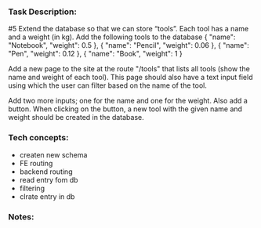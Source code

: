 ### Task Description:

#5
Extend the database so that we can store “tools”. Each tool has a name and a weight (in kg). Add the following tools to the database
{ "name": "Notebook", "weight": 0.5 },
{ "name": "Pencil", "weight": 0.06 },
{ "name": "Pen", "weight": 0.12 },
{ "name": "Book", "weight": 1 }

Add a new page to the site at the route "/tools" that lists all tools (show the name and weight of each tool). This page should also have a text input field using which the user can filter based on the name of the tool.

Add two more inputs; one for the name and one for the weight. Also add a button. When clicking on the button, a new tool with the given name and weight should be created in the database.

### Tech concepts:

- createn new schema
- FE routing
- backend routing
- read entry fom db
- filtering
- clrate entry in db

### Notes:
